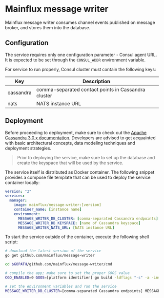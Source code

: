 # Mainflux message writer

Mainflux message writer consumes channel events published on message broker,
and stores them into the database.

## Configuration

The service requires only one configuration parameter - Consul agent URL. It is
expected to be set through the `CONSUL_ADDR` environment variable.

For service to run properly, Consul cluster must contain the following keys:

| Key            | Description                                         |
|----------------|-----------------------------------------------------|
| cassandra      | comma-separated contact points in Cassandra cluster |
| nats           | NATS instance URL                                   |

## Deployment

Before proceeding to deployment, make sure to check out the [Apache Cassandra 3.0.x
documentation][www:cassandra]. Developers are advised to get acquainted with
basic architectural concepts, data modeling techniques and deployment strategies.

> Prior to deploying the service, make sure to set up the database and create
the keyspace that will be used by the service.

The service itself is distributed as Docker container. The following snippet
provides a compose file template that can be used to deploy the service container
locally:

```yaml
version: "2"
services:
  manager:
    image: mainflux/message-writer:[version]
    container_name: [instance name]
    environment:
      MESSAGE_WRITER_DB_CLUSTER: [comma-separated Cassandra endpoints]
      MESSAGE_WRITER_DB_KEYSPACE: [name of Cassandra keyspace]
      MESSAGE_WRITER_NATS_URL: [NATS instance URL]
```

To start the service outside of the container, execute the following shell script:

```bash
# download the latest version of the service
go get github.com/mainflux/message-writer

cd $GOPATH/github.com/mainflux/message-writer/cmd

# compile the app; make sure to set the proper GOOS value
CGO_ENABLED=0 GOOS=[platform identifier] go build -ldflags "-s" -a -installsuffix cgo -o app

# set the environment variables and run the service
MESSAGE_WRITER_DB_CLUSTER=[comma-separated Cassandra endpoints] MESSAGE_WRITER_DB_KEYSPACE=[name of Cassandra keyspace] MESSAGE_WRITER_NATS_URL=[NATS instance URL] app
```

[www:cassandra]: http://docs.datastax.com
